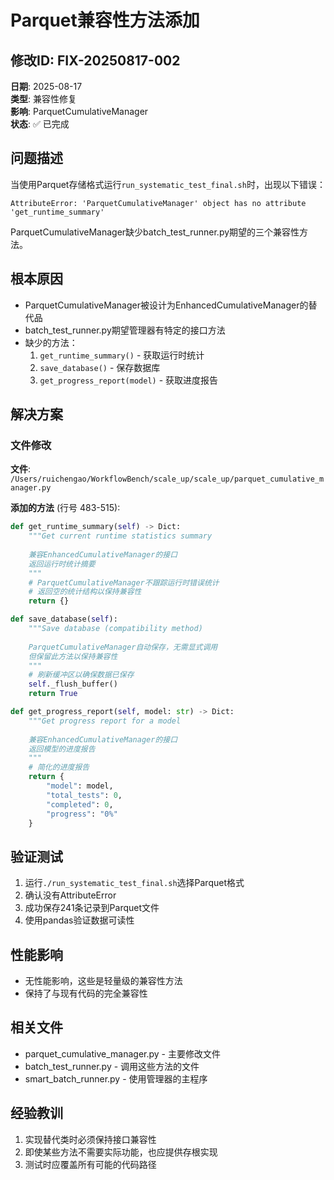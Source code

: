 # Parquet兼容性方法添加

## 修改ID: FIX-20250817-002
**日期**: 2025-08-17  
**类型**: 兼容性修复  
**影响**: ParquetCumulativeManager  
**状态**: ✅ 已完成  

## 问题描述
当使用Parquet存储格式运行`run_systematic_test_final.sh`时，出现以下错误：
```
AttributeError: 'ParquetCumulativeManager' object has no attribute 'get_runtime_summary'
```

ParquetCumulativeManager缺少batch_test_runner.py期望的三个兼容性方法。

## 根本原因
- ParquetCumulativeManager被设计为EnhancedCumulativeManager的替代品
- batch_test_runner.py期望管理器有特定的接口方法
- 缺少的方法：
  1. `get_runtime_summary()` - 获取运行时统计
  2. `save_database()` - 保存数据库
  3. `get_progress_report(model)` - 获取进度报告

## 解决方案

### 文件修改
**文件**: `/Users/ruichengao/WorkflowBench/scale_up/scale_up/parquet_cumulative_manager.py`

**添加的方法** (行号 483-515):

```python
def get_runtime_summary(self) -> Dict:
    """Get current runtime statistics summary
    
    兼容EnhancedCumulativeManager的接口
    返回运行时统计摘要
    """
    # ParquetCumulativeManager不跟踪运行时错误统计
    # 返回空的统计结构以保持兼容性
    return {}

def save_database(self):
    """Save database (compatibility method)
    
    ParquetCumulativeManager自动保存，无需显式调用
    但保留此方法以保持兼容性
    """
    # 刷新缓冲区以确保数据已保存
    self._flush_buffer()
    return True

def get_progress_report(self, model: str) -> Dict:
    """Get progress report for a model
    
    兼容EnhancedCumulativeManager的接口
    返回模型的进度报告
    """
    # 简化的进度报告
    return {
        "model": model,
        "total_tests": 0,
        "completed": 0,
        "progress": "0%"
    }
```

## 验证测试
1. 运行`./run_systematic_test_final.sh`选择Parquet格式
2. 确认没有AttributeError
3. 成功保存241条记录到Parquet文件
4. 使用pandas验证数据可读性

## 性能影响
- 无性能影响，这些是轻量级的兼容性方法
- 保持了与现有代码的完全兼容性

## 相关文件
- parquet_cumulative_manager.py - 主要修改文件
- batch_test_runner.py - 调用这些方法的文件
- smart_batch_runner.py - 使用管理器的主程序

## 经验教训
1. 实现替代类时必须保持接口兼容性
2. 即使某些方法不需要实际功能，也应提供存根实现
3. 测试时应覆盖所有可能的代码路径